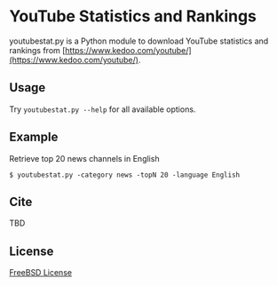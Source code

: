 YouTube Statistics and Rankings
====
youtubestat.py is a Python module to download YouTube statistics and rankings from [https://www.kedoo.com/youtube/](https://www.kedoo.com/youtube/).

Usage
----
Try `youtubestat.py --help` for all available options.

Example
----
Retrieve top 20 news channels in English
```
$ youtubestat.py -category news -topN 20 -language English
```

Cite
----
TBD

License
----
[FreeBSD License](https://opensource.org/licenses/BSD-2-Clause)
